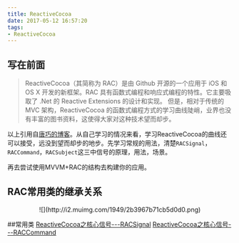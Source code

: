 ```yaml
---
title: ReactiveCocoa
date: 2017-05-12 16:57:20
tags: 
- ReactiveCocoa
---
```

## 写在前面
> ReactiveCocoa（其简称为 RAC）是由 Github 开源的一个应用于 iOS 和 OS X 开发的新框架。RAC 具有函数式编程和响应式编程的特性。它主要吸取了 .Net 的 Reactive Extensions 的设计和实现。
但是，相对于传统的 MVC 架构，ReactiveCocoa 的函数式编程方式的学习曲线陡峭，业界也没有丰富的图书资料，这使得大家对这种技术望而却步。

以上引用自[唐巧的博客](http://blog.devtang.com/2016/01/03/reactive-cocoa-discussion/)。从自己学习的情况来看，学习ReactiveCocoa的曲线还可以接受，远没到望而却步的地步。先学习常规的用法，清楚`RACSignal`，`RACCommand`，`RACSubject`这三中信号的原理，用法，场景。

再去尝试使用MVVM+RAC的结构去构建你的应用。

## RAC常用类的继承关系
<center>![](http://i2.muimg.com/1949/2b3967b71cb5d0d0.png)</center>

##常用类
[ReactiveCocoa之核心信号---RACSignal](http://104.224.135.25/2017/05/17/ReactiveCocoa-RACSignal/)
[ReactiveCocoa之核心信号---RACCommand](http://104.224.135.25/2017/05/31/ReactiveCocoa-RACCommand/)